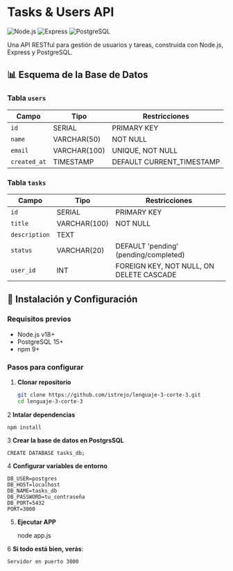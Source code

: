 # Tasks & Users API

![Node.js](https://nodejs.org/en)
![Express](https://expressjs.com/)
![PostgreSQL](https://www.postgresql.org/)

Una API RESTful para gestión de usuarios y tareas, construida con Node.js, Express y PostgreSQL.

## 📊 Esquema de la Base de Datos

### Tabla `users`

| Campo        | Tipo         | Restricciones             |
| ------------ | ------------ | ------------------------- |
| `id`         | SERIAL       | PRIMARY KEY               |
| `name`       | VARCHAR(50)  | NOT NULL                  |
| `email`      | VARCHAR(100) | UNIQUE, NOT NULL          |
| `created_at` | TIMESTAMP    | DEFAULT CURRENT_TIMESTAMP |

### Tabla `tasks`

| Campo         | Tipo         | Restricciones                            |
| ------------- | ------------ | ---------------------------------------- |
| `id`          | SERIAL       | PRIMARY KEY                              |
| `title`       | VARCHAR(100) | NOT NULL                                 |
| `description` | TEXT         |                                          |
| `status`      | VARCHAR(20)  | DEFAULT 'pending' (pending/completed)    |
| `user_id`     | INT          | FOREIGN KEY, NOT NULL, ON DELETE CASCADE |

## 🚀 Instalación y Configuración

### Requisitos previos

- Node.js v18+
- PostgreSQL 15+
- npm 9+

### Pasos para configurar

1. **Clonar repositorio**

   ```bash
   git clone https://github.com/istrejo/lenguaje-3-corte-3.git
   cd lenguaje-3-corte-3

   ```

2 **Intalar dependencias**

    npm install

3 **Crear la base de datos en PostgrsSQL**

    CREATE DATABASE tasks_db;

4 **Configurar variables de entorno**

    DB_USER=postgres
    DB_HOST=localhost
    DB_NAME=tasks_db
    DB_PASSWORD=tu_contraseña
    DB_PORT=5432
    PORT=3000

5. **Ejecutar APP**

   node app.js

6 **Si todo está bien, verás**:

    Servidor en puerto 3000
